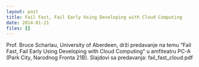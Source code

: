 ```yaml
---
layout: post
title: Fail Fast, Fail Early Using Developing with Cloud Computing
date: 2014-01-21
files: []
---
```


Prof. Bruce Scharlau, University of Aberdeen, drži predavanje na temu “Fail Fast, Fail Early Using Developing with Cloud Computing” u amfiteatru PC-A (Park City, Narodnog Fronta 21B). Slajdovi sa predavanja: fail_fast_cloud.pdf
